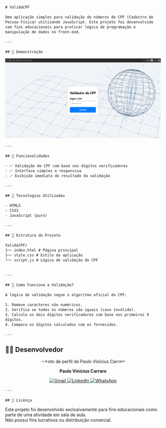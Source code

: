    # ValidaCPF

    Uma aplicação simples para validação de números de CPF (Cadastro de Pessoa Física) utilizando JavaScript. Este projeto foi desenvolvido com fins educacionais para praticar lógica de programação e manipulação de dados no front-end.

    ---

    ## 📸 Demonstração

![Demonstração do ValidaCPF](./Images/ValidaCPF.png)

    ---

    ## 📌 Funcionalidades

    - ✅ Validação de CPF com base nos dígitos verificadores
    - ✅ Interface simples e responsiva
    - ✅ Exibição imediata do resultado da validação

    ---

    ## 🚀 Tecnologias Utilizadas

    - HTML5
    - CSS3
    - JavaScript (puro)

    ---

    ## 📂 Estrutura do Projeto

    ValidaCPF/
    ├── index.html # Página principal
    ├── style.css # Estilo da aplicação
    └── script.js # Lógica de validação do CPF


    ---

    ## 🧠 Como Funciona a Validação?

    A lógica de validação segue o algoritmo oficial do CPF:

    1. Remove caracteres não numéricos.
    2. Verifica se todos os números são iguais (caso inválido).
    3. Calcula os dois dígitos verificadores com base nos primeiros 9 dígitos.
    4. Compara os dígitos calculados com os fornecidos.

    ---

## 👨‍💻 Desenvolvedor

<p align="center">
  <img src="https://github.com/Paulovcarraro.png" width="120" alt="Foto de perfil de Paulo Vinícius Carraro" style="border-radius:50%;" />
</p>

<p align="center">
  <b>Paulo Vinícius Carraro</b>
</p>

<p align="center">
  <a href="mailto:paulo.v.carraro@gmail.com">
    <img src="https://img.shields.io/badge/Gmail-D14836?style=for-the-badge&logo=gmail&logoColor=white" alt="Gmail">
  </a>
  <a href="https://www.linkedin.com/in/paulo-vinicius-carraro-250619348/">
    <img src="https://img.shields.io/badge/LinkedIn-blue?style=for-the-badge&logo=linkedin&logoColor=white" alt="LinkedIn">
  </a>
   <a href="https://wa.me/5544999256382">
    <img src="https://img.shields.io/badge/WhatsApp-25D366?style=for-the-badge&logo=whatsapp&logoColor=white" alt="WhatsApp">
  </a>
</p>

    ---

    ## 📄 Licença

Este projeto foi desenvolvido exclusivamente para fins educacionais como parte de uma atividade em sala de aula.  
Não possui fins lucrativos ou distribuição comercial.
